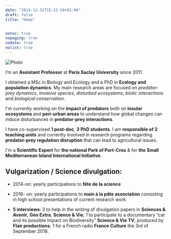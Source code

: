 ```yaml
---
date: "2014-12-31T15:12:58+01:00"
draft: false
title: "Home"


notoc: true
nopaging: true
nodate: true
nolist: true
---
```


![Photo](/3.jpg)

I’m an **Assistant Professor** at **Paris Saclay University** since 2011.

I obtained a MSc in Biology and Ecology and a PhD in **Ecology and population dynamics**. My main research areas are focused on *predator-prey dynamics*, *invasive species*, *disturbed ecosystems*, *biotic interactions* and *biological conservation*. 

I'm currently working on the **impact of predators** both on **insular ecosystems** and **peri-urban areas** to understand how global changes can induce disturbances in **predator-prey interactions**. 

I have co-supervised **1 post-doc**, **3 PhD students**. I am **responsible of 2 teaching units** and currently involved in  research programs regarding **predator-prey regulation disruption** that can lead to agricultural issues.

I'm a **Scientific Expert** for **the national Park of Port-Cros** & for **the Small Mediterranean Island International Initiative**.  



## Vulgarization / Science divulgation:

* 2014-on: yearly participations to **fête de la science**

* 2016- on: yearly participations to **main à la pâte association** consisting in high school presentations of current research work

* **5 interviews**: 
3 to help in the writing of divulgation papers in **Sciences & Avenir**, **Geo Extra**, **Science & Vie**; 
1 to participate to a documentary “cat and its possible impact on Biodiversity” **Science & Vie TV**, produced by **Flair productions**; 
1 for a French radio **France Culture** the 3rd of September 2018.
